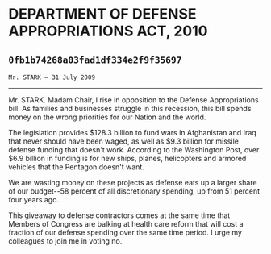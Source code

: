 # DEPARTMENT OF DEFENSE APPROPRIATIONS ACT, 2010
## `0fb1b74268a03fad1df334e2f9f35697`
`Mr. STARK — 31 July 2009`

---


Mr. STARK. Madam Chair, I rise in opposition to the Defense 
Appropriations bill. As families and businesses struggle in this 
recession, this bill spends money on the wrong priorities for our 
Nation and the world.

The legislation provides $128.3 billion to fund wars in Afghanistan 
and Iraq that never should have been waged, as well as $9.3 billion for 
missile defense funding that doesn't work. According to the Washington 
Post, over $6.9 billion in funding is for new ships, planes, 
helicopters and armored vehicles that the Pentagon doesn't want.

We are wasting money on these projects as defense eats up a larger 
share of our budget--58 percent of all discretionary spending, up from 
51 percent four years ago.

This giveaway to defense contractors comes at the same time that 
Members of Congress are balking at health care reform that will cost a 
fraction of our defense spending over the same time period. I urge my 
colleagues to join me in voting no.



